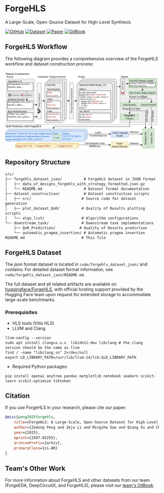 # ForgeHLS
A Large-Scale, Open-Source Dataset for High-Level Synthesis

[![GitHub](https://img.shields.io/badge/GitHub-Repository-blue?logo=github)](https://github.com/zedong-peng/ForgeHLS)
[![Dataset](https://img.shields.io/badge/🤗%20Hugging%20Face-Dataset-yellow)](https://huggingface.co/datasets/zedongpeng/forgehls)
[![Paper](https://img.shields.io/badge/arXiv-2507.03255-red)](https://arxiv.org/abs/2507.03255)
[![GitBook](https://img.shields.io/badge/GitBook-Documentation-green)](https://zeju.gitbook.io/lcm-team)

## ForgeHLS Workflow

The following diagram provides a comprehensive overview of the ForgeHLS workflow and dataset construction process:

<div align="center">
  <img src="docs/ForgeHLS_workflow.png" alt="ForgeHLS Workflow Diagram" style="max-width: 100%; height: auto;">
</div>

## Repository Structure

```
src/
├── forgehls_dataset_json/          # ForgeHLS dataset in JSON format
│   ├── data_of_designs_forgehls_with_strategy_formatted.json.gz
│   └── README.md                   # Dataset format documentation
├── dataset_construction/           # Dataset construction scripts
│   ├── src/                       # Source code for dataset generation
│   ├── plot_dataset_QoR/          # Quality of Results plotting scripts
│   └── algo_list/                 # Algorithm configurations
└── downstream_task/               # Downstream task implementations
    ├── QoR_Prediction/           # Quality of Results prediction
    └── automatic_pragma_insertion/ # Automatic pragma insertion
README.md                          # This file
```

## ForgeHLS Dataset

The json format dataset is located in `code/forgehls_dataset_json/` and contains: For detailed dataset format information, see `code/forgehls_dataset_json/README.md`.

The full dataset and all related artifacts are available on [huggingface/ForgeHLS](https://huggingface.co/datasets/zedongpeng/forgehls), with official hosting support provided by the Hugging Face team upon request for extended storage to accommodate large-scale benchmarks.


### Prerequisites

- HLS tools (Vitis HLS)
- LLVM and Clang
```
llvm-config --version
sudo apt install clang=x.x.x  libidn11-dev libclang # the clang version should be the same as llvm
find / -name "libclang.so" 2>/dev/null
export LD_LIBRARY_PATH=/usr/lib/llvm-14/lib:$LD_LIBRARY_PATH
```
- Required Python packages:
```
pip install openai anytree pandas matplotlib notebook seaborn scikit-learn scikit-optimize tiktoken
```

## Citation

If you use ForgeHLS in your research, please cite our paper:

```bibtex
@misc{peng2025forgehls,
    title={ForgeHLS: A Large-Scale, Open-Source Dataset for High-Level Synthesis},
    author={Zedong Peng and Zeju Li and Mingzhe Gao and Qiang Xu and Chen Zhang and Jieru Zhao},
    year={2025},
    eprint={2507.03255},
    archivePrefix={arXiv},
    primaryClass={cs.AR}
}
```

## Team's Other Work

For more information about ForgeHLS and other datasets from our team (ForgeEDA, DeepCircuitX, and ForgeHLS), please visit our [team's GitBook](https://zeju.gitbook.io/lcm-team).